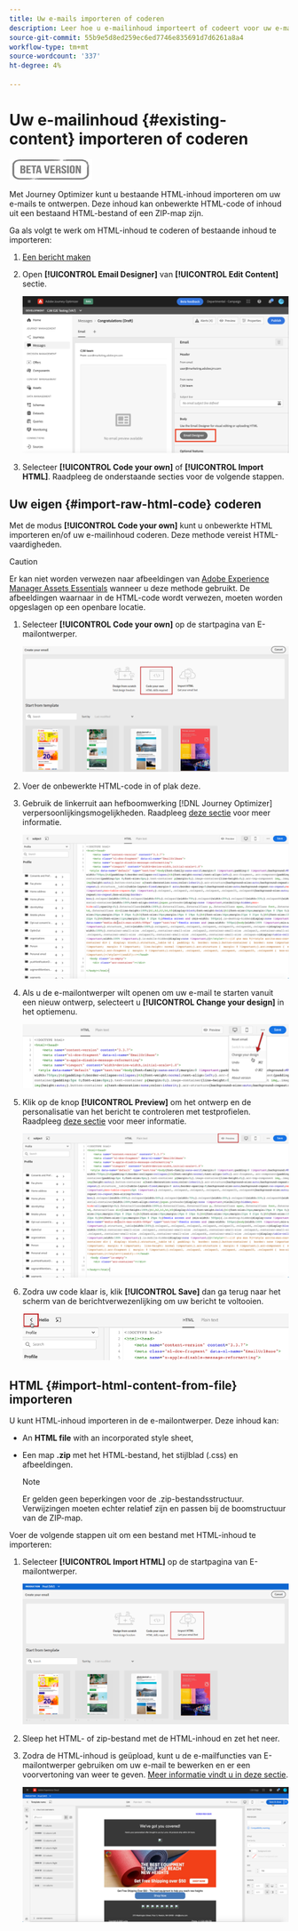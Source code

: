 ```yaml
---
title: Uw e-mails importeren of coderen
description: Leer hoe u e-mailinhoud importeert of codeert voor uw e-mails
source-git-commit: 55b9e5d8ed259ec6ed7746e835691d7d6261a8a4
workflow-type: tm+mt
source-wordcount: '337'
ht-degree: 4%

---
```


# Uw e-mailinhoud {#existing-content} importeren of coderen

![](assets/do-not-localize/badge.png)

Met Journey Optimizer kunt u bestaande HTML-inhoud importeren om uw e-mails te ontwerpen. Deze inhoud kan onbewerkte HTML-code of inhoud uit een bestaand HTML-bestand of een ZIP-map zijn.

Ga als volgt te werk om HTML-inhoud te coderen of bestaande inhoud te importeren:

1. [Een bericht maken](create-message.md)

1. Open **[!UICONTROL Email Designer]** van **[!UICONTROL Edit Content]** sectie.

   ![](assets/import-html_1.png)

1. Selecteer **[!UICONTROL Code your own]** of **[!UICONTROL Import HTML]**. Raadpleeg de onderstaande secties voor de volgende stappen.

## Uw eigen {#import-raw-html-code} coderen

Met de modus **[!UICONTROL Code your own]** kunt u onbewerkte HTML importeren en/of uw e-mailinhoud coderen. Deze methode vereist HTML-vaardigheden.

>[!CAUTION]
>
> Er kan niet worden verwezen naar afbeeldingen van [Adobe Experience Manager Assets Essentials](assets-essentials.md) wanneer u deze methode gebruikt. De afbeeldingen waarnaar in de HTML-code wordt verwezen, moeten worden opgeslagen op een openbare locatie.

1. Selecteer **[!UICONTROL Code your own]** op de startpagina van E-mailontwerper.

   ![](assets/code-your-own.png)

1. Voer de onbewerkte HTML-code in of plak deze.

1. Gebruik de linkerruit aan hefboomwerking [!DNL Journey Optimizer] verpersoonlijkingsmogelijkheden. Raadpleeg [deze sectie](personalization/personalize.md) voor meer informatie.

   ![](assets/code-editor.png)

1. Als u de e-mailontwerper wilt openen om uw e-mail te starten vanuit een nieuw ontwerp, selecteert u **[!UICONTROL Change your design]** in het optiemenu.

   ![](assets/code-editor-change-design.png)

1. Klik op de knop **[!UICONTROL Preview]** om het ontwerp en de personalisatie van het bericht te controleren met testprofielen. Raadpleeg [deze sectie](preview.md) voor meer informatie.

   ![](assets/code-editor-preview.png)

1. Zodra uw code klaar is, klik **[!UICONTROL Save]** dan ga terug naar het scherm van de berichtverwezenlijking om uw bericht te voltooien.

   ![](assets/code-editor-save.png)


## HTML {#import-html-content-from-file} importeren

U kunt HTML-inhoud importeren in de e-mailontwerper. Deze inhoud kan:

* An **HTML file** with an incorporated style sheet,
* Een map **.zip** met het HTML-bestand, het stijlblad (.css) en afbeeldingen.

   >[!NOTE]
   >
   >Er gelden geen beperkingen voor de .zip-bestandsstructuur. Verwijzingen moeten echter relatief zijn en passen bij de boomstructuur van de ZIP-map.

Voer de volgende stappen uit om een bestand met HTML-inhoud te importeren:

1. Selecteer **[!UICONTROL Import HTML]** op de startpagina van E-mailontwerper.

   ![](assets/import-html_2.png)

1. Sleep het HTML- of zip-bestand met de HTML-inhoud en zet het neer.

1. Zodra de HTML-inhoud is geüpload, kunt u de e-mailfuncties van E-mailontwerper gebruiken om uw e-mail te bewerken en er een voorvertoning van weer te geven. [Meer informatie vindt u in deze sectie](create-email-content.md).

   ![](assets/html-imported.png)
